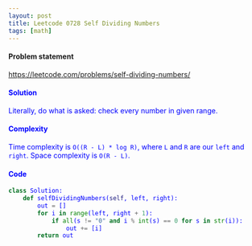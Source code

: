 ```yaml
---
layout: post
title: Leetcode 0728 Self Dividing Numbers
tags: [math]
---
```


#### Problem statement

<a href="https://leetcode.com/problems/self-dividing-numbers/"> <font color = blue>https://leetcode.com/problems/self-dividing-numbers/

#### Solution
Literally, do what is asked: check every number in given range.

#### Complexity
Time complexity is `O((R - L) * log R)`, where `L` and `R` are our `left` and `right`. Space complexity is `O(R - L)`.

#### Code
```python
class Solution:
    def selfDividingNumbers(self, left, right):
        out = []
        for i in range(left, right + 1):
            if all(s != "0" and i % int(s) == 0 for s in str(i)):
                out += [i]
        return out
```


